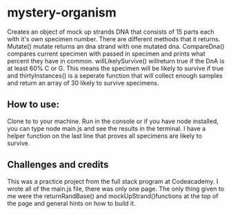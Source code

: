 # mystery-organism
Creates an object of mock up strands DNA that consists of 15 parts each with it's own specimen number.  There are different methods that it returns. Mutate() mutate returns an dna strand with one mutated dna.  CompareDna() compares current specimen with passed in specimen and prints what percent they have in common. willLikelySurvive() willreturn true if the DnA is at least 60% C or G.  This means the specimen will be likely to survive if true and thirtyInstances() is a seperate function that will collect enough samples and return an array of 30 likely to survive specimens. 

## How to use:
Clone to to your machine. Run in the console or if you have node installed, you can type node main.js and see the results in the terminal.  I have a helper function on the last line that proves all specimens are likely to survive.

## Challenges and credits
This was a practice project from the full stack program at Codeacademy. I wrote all of the main.js file, there was only one page. The only thing given to me were the returnRandBase() and mockUpStrand()functions at the top of the page and general hints on how to build it. 
